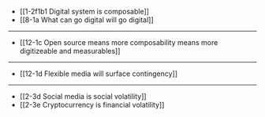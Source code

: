 - [[1-2f1b1 Digital system is composable]]
- [[8-1a What can go digital will go digital]]
---
- [[12-1c Open source means more composability means more digitizeable and measurables]]
---
- [[12-1d Flexible media will surface contingency]]
---
- [[2-3d Social media is social volatility]]
- [[2-3e Cryptocurrency is financial volatility]]
